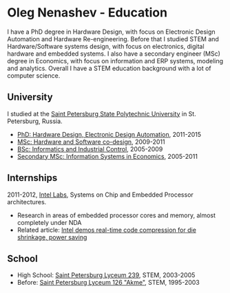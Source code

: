 # Oleg Nenashev - Education

I have a PhD degree in Hardware Design,
with focus on Electronic Design Automation and Hardware Re-engineering.
Before that I studied STEM and Hardware/Software systems design,
with focus on electronics, digital hardware and embedded systems.
I also have a secondary engineer (MSc) degree in Economics,
with focus on information and ERP systems, modeling and analytics.
Overall I have a STEM education background with a lot of computer science.

## University

I studied at the [Saint Petersburg State Polytechnic University](https://english.spbstu.ru/) in St. Petersburg, Russia.

* [PhD: Hardware Design, Electronic Design Automation](./phd/README.md), 2011-2015
* [MSc: Hardware and Software co-design](./master-1-systems/README.md), 2009-2011
* [BSc: Informatics and Industrial Control](./bachelor/README.md), 2005-2009
* [Secondary MSc: Information Systems in Economics](./master-2-economics/README.md), 2005-2011

## Internships

2011-2012, [Intel Labs](https://www.intel.com/content/www/us/en/research/overview.html), Systems on Chip and Embedded Processor architectures.

* Research in areas of embedded processor cores and memory, almost completely under NDA
* Related article: [Intel demos real-time code compression for die shrinkage, power saving](https://www.theregister.com/2013/06/25/intel_direct_compressed_execution/)

## School

* High School: [Saint Petersburg Lyceum 239](https://en.wikipedia.org/wiki/Saint_Petersburg_Lyceum_239), STEM, 2003-2005
* Before: [Saint Petersburg Lyceum 126 "Akme"](http://l126.ru/), STEM, 1995-2003
